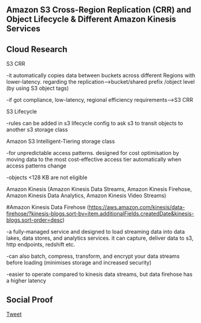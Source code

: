 ## Amazon S3 Cross-Region Replication (CRR) and Object Lifecycle & Different Amazon Kinesis Services 

## Cloud Research

S3 CRR

-it automatically copies data between buckets across different Regions with lower-latency. regarding the replication-->bucket/shared prefix /object level (by using S3 object tags)

-if got compliance, low-latency, regional efficiency requirements-->S3 CRR

S3 Lifecycle 

-rules can be added in s3 lifecycle config to ask s3 to transit objects to another s3 storage class 

Amazon S3 Intelligent-Tiering storage class 

-for unpredictable access patterns. designed for cost optimisation by moving data to the most cost-effective access tier automatically when access patterns change 

-objects <128 KB are not eligible 

Amazon Kinesis (Amazon Kinesis Data Streams, Amazon Kinesis Firehose, Amazon Kinesis Data Analytics, Amazon Kinesis Video Streams)

#Amazon Kinesis Data Firehose (https://aws.amazon.com/kinesis/data-firehose/?kinesis-blogs.sort-by=item.additionalFields.createdDate&kinesis-blogs.sort-order=desc)

-a fully-managed service and designed to load streaming data into data lakes, data stores, and analytics services. it can capture, deliver data to s3, http endpoints, redshift etc. 

-can also batch, compress, transform, and encrypt your data streams before loading (minimises storage and increased security)

-easier to operate compared to kinesis data streams, but data firehose has a higher latency 


## Social Proof

[Tweet](https://twitter.com/Sandy87163104/status/1626656207137083392)
